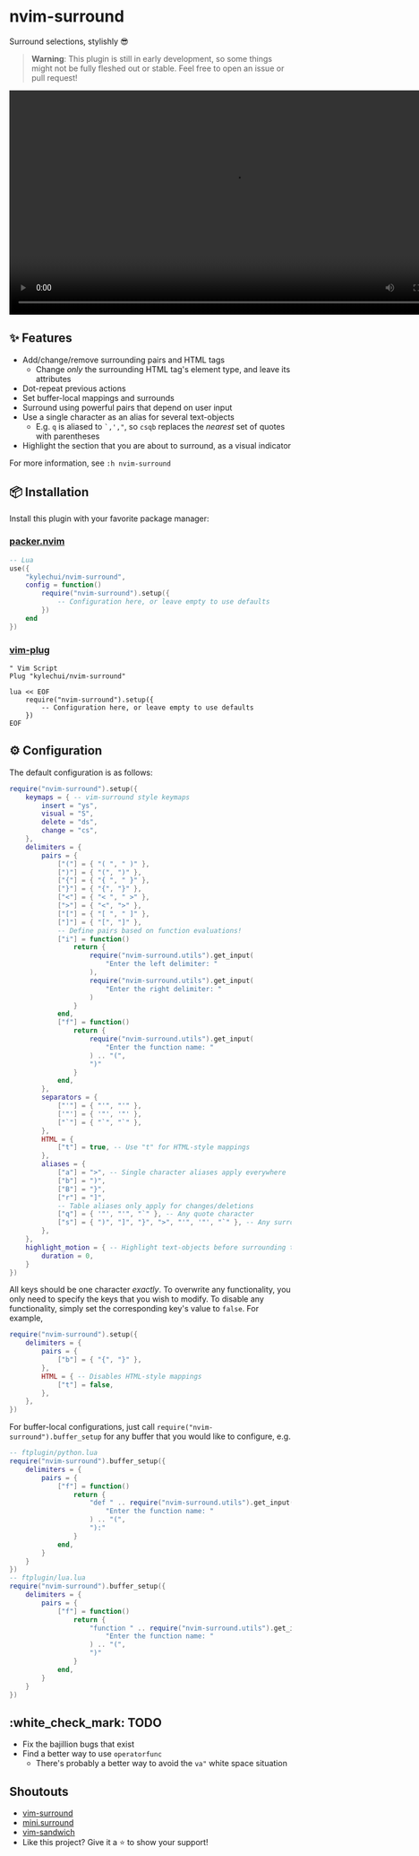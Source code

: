 # nvim-surround

Surround selections, stylishly :sunglasses:

> **Warning**: This plugin is still in early development, so some things might
> not be fully fleshed out or stable. Feel free to open an issue or pull
> request!

<div align="center">
  <video src="https://user-images.githubusercontent.com/48545987/176824692-28c16e7b-5f30-4ba9-8f23-6d4b9c050428.mp4" type="video/mp4" width="800">
</div>

## :sparkles: Features

* Add/change/remove surrounding pairs and HTML tags
  * Change *only* the surrounding HTML tag's element type, and leave its
    attributes
* Dot-repeat previous actions
* Set buffer-local mappings and surrounds
* Surround using powerful pairs that depend on user input
* Use a single character as an alias for several text-objects
  * E.g. `q` is aliased to <code>\`,',"</code>, so <code>csqb</code> replaces
    the *nearest* set of quotes with parentheses
* Highlight the section that you are about to surround, as a visual indicator

For more information, see `:h nvim-surround`

## :package: Installation

Install this plugin with your favorite package manager:

### [packer.nvim](https://github.com/wbthomason/packer.nvim)

```lua
-- Lua
use({
    "kylechui/nvim-surround",
    config = function()
        require("nvim-surround").setup({
            -- Configuration here, or leave empty to use defaults
        })
    end
})
```

### [vim-plug](https://github.com/junegunn/vim-plug)

```vim
" Vim Script
Plug "kylechui/nvim-surround"

lua << EOF
    require("nvim-surround").setup({
        -- Configuration here, or leave empty to use defaults
    })
EOF
```

## :gear: Configuration

The default configuration is as follows:

```lua
require("nvim-surround").setup({
    keymaps = { -- vim-surround style keymaps
        insert = "ys",
        visual = "S",
        delete = "ds",
        change = "cs",
    },
    delimiters = {
        pairs = {
            ["("] = { "( ", " )" },
            [")"] = { "(", ")" },
            ["{"] = { "{ ", " }" },
            ["}"] = { "{", "}" },
            ["<"] = { "< ", " >" },
            [">"] = { "<", ">" },
            ["["] = { "[ ", " ]" },
            ["]"] = { "[", "]" },
            -- Define pairs based on function evaluations!
            ["i"] = function()
                return {
                    require("nvim-surround.utils").get_input(
                        "Enter the left delimiter: "
                    ),
                    require("nvim-surround.utils").get_input(
                        "Enter the right delimiter: "
                    )
                }
            end,
            ["f"] = function()
                return {
                    require("nvim-surround.utils").get_input(
                        "Enter the function name: "
                    ) .. "(",
                    ")"
                }
            end,
        },
        separators = {
            ["'"] = { "'", "'" },
            ['"'] = { '"', '"' },
            ["`"] = { "`", "`" },
        },
        HTML = {
            ["t"] = true, -- Use "t" for HTML-style mappings
        },
        aliases = {
            ["a"] = ">", -- Single character aliases apply everywhere
            ["b"] = ")",
            ["B"] = "}",
            ["r"] = "]",
            -- Table aliases only apply for changes/deletions
            ["q"] = { '"', "'", "`" }, -- Any quote character
            ["s"] = { ")", "]", "}", ">", "'", '"', "`" }, -- Any surrounding delimiter
        },
    },
    highlight_motion = { -- Highlight text-objects before surrounding them
        duration = 0,
    }
})
```

All keys should be one character *exactly*. To overwrite any functionality, you
only need to specify the keys that you wish to modify. To disable any
functionality, simply set the corresponding key's value to `false`. For example,

```lua
require("nvim-surround").setup({
    delimiters = {
        pairs = {
            ["b"] = { "{", "}" },
        },
        HTML = { -- Disables HTML-style mappings
            ["t"] = false,
        },
    },
})
```

For buffer-local configurations, just call
`require("nvim-surround").buffer_setup` for any buffer that you would like to
configure, e.g.

```lua
-- ftplugin/python.lua
require("nvim-surround").buffer_setup({
    delimiters = {
        pairs = {
            ["f"] = function()
                return {
                    "def " .. require("nvim-surround.utils").get_input(
                        "Enter the function name: "
                    ) .. "(",
                    "):"
                }
            end,
        }
    }
})
-- ftplugin/lua.lua
require("nvim-surround").buffer_setup({
    delimiters = {
        pairs = {
            ["f"] = function()
                return {
                    "function " .. require("nvim-surround.utils").get_input(
                        "Enter the function name: "
                    ) .. "(",
                    ")"
                }
            end,
        }
    }
})
```

## :white\_check\_mark: TODO

* Fix the bajillion bugs that exist
* Find a better way to use `operatorfunc`
  * There's probably a better way to avoid the `va"` white space situation

## Shoutouts

* [vim-surround](https://github.com/tpope/vim-surround)
* [mini.surround](https://github.com/echasnovski/mini.nvim#minisurround)
* [vim-sandwich](https://github.com/machakann/vim-sandwich)
* Like this project? Give it a :star: to show your support!
